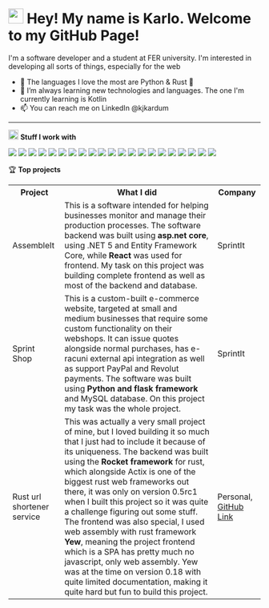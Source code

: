 <h1><img src="https://emojis.slackmojis.com/emojis/images/1577982316/7421/typingcat.gif?1577982316" width="30"/> Hey! My name is Karlo. Welcome to my GitHub Page!</h1>

I'm a software developer and a student at FER university. I'm interested in developing all sorts of things, especially for the web

- 🐍 The languages I love the most are Python & Rust 🦀
- 🧩 I’m always learning new technologies and languages. The one I'm currently learning is Kotlin
- 📫 You can reach me on LinkedIn @kjkardum

-------

<img src="https://slackmojis.com/emojis/10521-meow_code/download" width="20"/> **Stuff I work with**

<img src="https://img.shields.io/badge/Python-FFD43B?style=for-the-badge&logo=python&logoColor=darkgreen" />
<img src="https://img.shields.io/badge/JavaScript-323330?style=for-the-badge&logo=javascript&logoColor=F7DF1E" />
<img src="https://img.shields.io/badge/TypeScript-007ACC?style=for-the-badge&logo=typescript&logoColor=white" />
<img src="https://img.shields.io/badge/C%23-239120?style=for-the-badge&logo=c-sharp&logoColor=white" />
<img src="https://img.shields.io/badge/Java-ED8B00?style=for-the-badge&logo=java&logoColor=white" />
<img src="https://img.shields.io/badge/Rust-black?style=for-the-badge&logo=rust&logoColor=#E57324" />
<img src="https://img.shields.io/badge/MySQL-00000F?style=for-the-badge&logo=mysql&logoColor=white" />
<img src="https://img.shields.io/badge/PostgreSQL-316192?style=for-the-badge&logo=postgresql&logoColor=white" />
<img src="https://img.shields.io/badge/SQLite-07405E?style=for-the-badge&logo=sqlite&logoColor=white" />
<img src="https://img.shields.io/badge/Node.js-339933?style=for-the-badge&logo=nodedotjs&logoColor=white" />
<img src="https://img.shields.io/badge/.NET-512BD4?style=for-the-badge&logo=dotnet&logoColor=white" />
<img src="https://img.shields.io/badge/React-20232A?style=for-the-badge&logo=react&logoColor=61DAFB" />
<img src="https://img.shields.io/badge/Angular-DD0031?style=for-the-badge&logo=angular&logoColor=white" />
<img src="https://img.shields.io/badge/Bootstrap-563D7C?style=for-the-badge&logo=bootstrap&logoColor=white" />
<img src="https://img.shields.io/badge/Material--UI-0081CB?style=for-the-badge&logo=material-ui&logoColor=white" />
<img src="https://img.shields.io/badge/Flask-000000?style=for-the-badge&logo=flask&logoColor=white" />
<img src="https://img.shields.io/badge/next.js-000000?style=for-the-badge&logo=nextdotjs&logoColor=white" />
<img src="https://img.shields.io/badge/Git-F05032?style=for-the-badge&logo=git&logoColor=white" />
<img src="https://img.shields.io/badge/Nginx-009639?style=for-the-badge&logo=nginx&logoColor=white" />
<img src="https://img.shields.io/badge/Google_Cloud-4285F4?style=for-the-badge&logo=google-cloud&logoColor=white" />
<img src="https://img.shields.io/badge/GitHub_Actions-2088FF?style=for-the-badge&logo=github-actions&logoColor=white" />


🏆 **Top projects**


<table>
    <tr>
        <th>Project</th>
        <th>What I did</th>
        <th>Company</th>
    </tr>
    <tr>
        <td>AssembleIt</td>
        <td>This is a software intended for helping businesses monitor and manage their production processes. The software backend was built using <b>asp.net core</b>, using .NET 5 and Entity Framework Core, while <b>React</b> was used for frontend. My task on this project was building complete frontend as well as most of the backend and database.</td>
        <td>SprintIt</td>
    </tr>
    <tr>
        <td>Sprint Shop</td>
        <td>This is a custom-built e-commerce website, targeted at small and medium businesses that require some custom functionality on their webshops. It can issue quotes alongside normal purchases, has e-racuni external api integration as well as support PayPal and Revolut payments. The software was built using <b>Python and flask framework</b> and MySQL database. On this project my task was the whole project.</td>
        <td>SprintIt</td>
    </tr>
    <tr>
        <td>Rust url shortener service</td>
        <td>
            This was actually a very small project of mine, but I loved building it so much that I just had to include it because of its uniqueness. The backend was built using the <b>Rocket framework</b> for rust, which alongside Actix is one of the biggest rust web frameworks out there, it was only on version 0.5rc1 when I built this project so it was quite a challenge figuring out some stuff. The frontend was also special, I used web assembly with rust framework <b>Yew</b>, meaning the project frontend which is a SPA has pretty much no javascript, only web assembly. Yew was at the time on version 0.18 with quite limited documentation, making it quite hard but fun to build this project.
        </td>
        <td>Personal, <a href="https://github.com/kjkardum/rust_projects/tree/master/web">GitHub Link</a></td>
    </tr>
</table>

<!---
kjkardum/kjkardum is a ✨ special ✨ repository because its `README.md` (this file) appears on your GitHub profile.
You can click the Preview link to take a look at your changes.
--->
